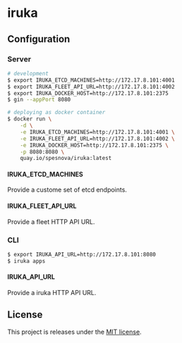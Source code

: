 # iruka

## Configuration
### Server

```bash
# development
$ export IRUKA_ETCD_MACHINES=http://172.17.8.101:4001
$ export IRUKA_FLEET_API_URL=http://172.17.8.101:4002
$ export IRUKA_DOCKER_HOST=http://172.17.8.101:2375
$ gin --appPort 8080
```

```bash
# deploying as docker container
$ docker run \
    -d \
    -e IRUKA_ETCD_MACHINES=http://172.17.8.101:4001 \
    -e IRUKA_FLEET_API_URL=http://172.17.8.101:4002 \
    -e IRUKA_DOCKER_HOST=http://172.17.8.101:2375 \
    -p 8080:8080 \
    quay.io/spesnova/iruka:latest
```

#### IRUKA_ETCD_MACHINES
Provide a custome set of etcd endpoints.

#### IRUKA_FLEET_API_URL
Provide a fleet HTTP API URL.

### CLI

```bash
$ export IRUKA_API_URL=http://172.17.8.101:8080
$ iruka apps
```

#### IRUKA_API_URL
Provide a iruka HTTP API URL.

## License
This project is releases under the [MIT license](http://opensource.org/licenses/MIT).
